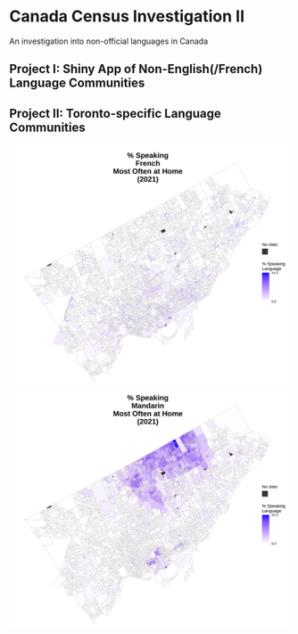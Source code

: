 # Canada Census Investigation II
An investigation into non-official languages in Canada

## Project I: Shiny App of Non-English(/French) Language Communities 

## Project II: Toronto-specific Language Communities
![](./ExampleTorontoMaps/French.svg)
![](./ExampleTorontoMaps/Mandarin.svg)


          
       
